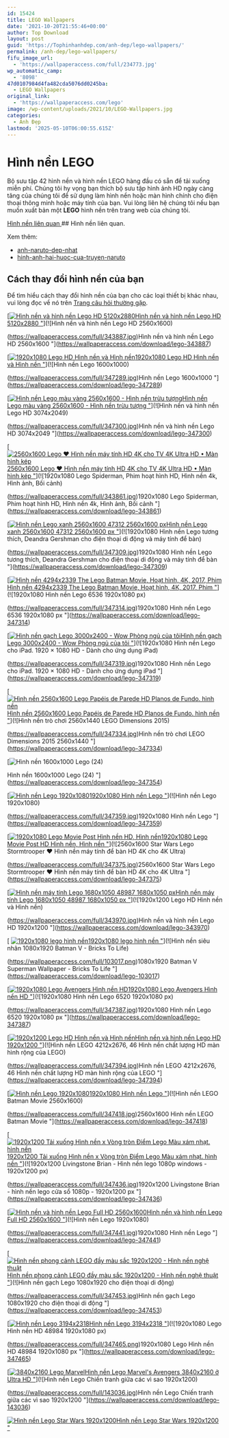 ```yaml
---
id: 15424
title: LEGO Wallpapers
date: '2021-10-20T21:55:46+00:00'
author: Top Download
layout: post
guid: 'https://Tophinhanhdep.com/anh-dep/lego-wallpapers/'
permalink: /anh-dep/lego-wallpapers/
fifu_image_url:
  - 'https://wallpaperaccess.com/full/234773.jpg'
wp_automatic_camp:
  - '8098'
47d0107984d4fa482cda5076dd0245ba:
  - LEGO Wallpapers
original_link:
  - 'https://wallpaperaccess.com/lego'
image: /wp-content/uploads/2021/10/LEGO-Wallpapers.jpg
categories:
  - Ảnh Đẹp
lastmod: '2025-05-10T06:00:55.615Z'
---
```

# Hình nền LEGO

Bộ sưu tập 42 hình nền và hình nền LEGO hàng đầu có sẵn để tải xuống miễn phí. Chúng tôi hy vọng bạn thích bộ sưu tập hình ảnh HD ngày càng tăng của chúng tôi để sử dụng làm hình nền hoặc màn hình chính cho điện thoại thông minh hoặc máy tính của bạn. Vui lòng liên hệ chúng tôi nếu bạn muốn xuất bản một **LEGO** hình nền trên trang web của chúng tôi.

[Hình nền liên quan ](#related) ## Hình nền liên quan.

   
 Xem thêm:

   
- [anh-naruto-dep-nhat](https://tophinhanhdep.com/anh-naruto/anh-naruto-dep-nhat/)
- [hinh-anh-hai-huoc-cua-truyen-naruto](https://tophinhanhdep.com/anh-naruto/hinh-anh-hai-huoc-cua-truyen-naruto/)

## Cách thay đổi hình nền của bạn

Để tìm hiểu cách thay đổi hình nền của bạn cho các loại thiết bị khác nhau, vui lòng đọc về nó trên [Trang câu hỏi thường gặp](https://tophinhanhdep.com/faq/).

  
[[![Hình nền và hình nền Lego HD 5120x2880](https://wallpaperaccess.com/full/234773.jpg)Hình nền và hình nền Lego HD 5120x2880 "](https://wallpaperaccess.com/download/lego-234773)](![Hình nền và hình nền Lego HD 2560x1600)

(https://wallpaperaccess.com/full/343887.jpg)Hình nền và hình nền Lego HD 2560x1600 "](https://wallpaperaccess.com/download/lego-343887)

[[![1920x1080 Lego HD Hình nền và Hình nền](https://wallpaperaccess.com/full/347287.jpg)1920x1080 Lego HD Hình nền và Hình nền "](https://wallpaperaccess.com/download/lego-347287)](![Hình nền Lego 1600x1000)

(https://wallpaperaccess.com/full/347289.jpg)Hình nền Lego 1600x1000 "](https://wallpaperaccess.com/download/lego-347289)

[[![Hình nền Lego màu vàng 2560x1600 - Hình nền trừu tượng](https://wallpaperaccess.com/full/347290.jpg)Hình nền Lego màu vàng 2560x1600 - Hình nền trừu tượng "](https://wallpaperaccess.com/download/lego-347290)](![Hình nền và hình nền Lego HD 3074x2049)

(https://wallpaperaccess.com/full/347300.jpg)Hình nền và hình nền Lego HD 3074x2049 "](https://wallpaperaccess.com/download/lego-347300)

[ [![2560x1600 Lego ❤ Hình nền máy tính HD 4K cho TV 4K Ultra HD • Màn hình kép](https://wallpaperaccess.com/full/347302.jpg)2560x1600 Lego ❤ Hình nền máy tính HD 4K cho TV 4K Ultra HD • Màn hình kép "](https://wallpaperaccess.com/download/lego-347302)](![1920x1080 Lego Spiderman, Phim hoạt hình HD, Hình nền 4k, Hình ảnh, Bối cảnh)

(https://wallpaperaccess.com/full/343861.jpg)1920x1080 Lego Spiderman, Phim hoạt hình HD, Hình nền 4k, Hình ảnh, Bối cảnh "](https://wallpaperaccess.com/download/lego-343861)

[[![Hình nền Lego xanh 2560x1600 47312 2560x1600 px](https://wallpaperaccess.com/full/343918.png)Hình nền Lego xanh 2560x1600 47312 2560x1600 px "](https://wallpaperaccess.com/download/lego-343918)](![1920x1080 Hình nền Lego tương thích, Deandra Gershman cho điện thoại di động và máy tính để bàn)

(https://wallpaperaccess.com/full/347309.jpg)1920x1080 Hình nền Lego tương thích, Deandra Gershman cho điện thoại di động và máy tính để bàn "](https://wallpaperaccess.com/download/lego-347309)

[[![Hình nền 4294x2339 The Lego Batman Movie, Hoạt hình, 4K, 2017, Phim](https://wallpaperaccess.com/full/234778.jpg)Hình nền 4294x2339 The Lego Batman Movie, Hoạt hình, 4K, 2017, Phim "](https://wallpaperaccess.com/download/lego-234778)](![1920x1080 Hình nền Lego 6536 1920x1080 px)

(https://wallpaperaccess.com/full/347314.jpg)1920x1080 Hình nền Lego 6536 1920x1080 px "](https://wallpaperaccess.com/download/lego-347314)

[[![Hình nền gạch Lego 3000x2400 - Wow Phòng ngủ của tôi](https://wallpaperaccess.com/full/161410.jpg)Hình nền gạch Lego 3000x2400 - Wow Phòng ngủ của tôi "](https://wallpaperaccess.com/download/lego-161410)](![1920x1080 Hình nền Lego cho iPad.  1920 × 1080 HD - Dành cho ứng dụng iPad)

(https://wallpaperaccess.com/full/347319.jpg)1920x1080 Hình nền Lego cho iPad. 1920 × 1080 HD - Dành cho ứng dụng iPad "](https://wallpaperaccess.com/download/lego-347319)

[[![Hình nền 2560x1600 Lego Papéis de Parede HD Planos de Fundo.  hình nền](https://wallpaperaccess.com/full/347321.png)Hình nền 2560x1600 Lego Papéis de Parede HD Planos de Fundo. hình nền "](https://wallpaperaccess.com/download/lego-347321)](![Hình nền trò chơi 2560x1440 LEGO Dimensions 2015)

(https://wallpaperaccess.com/full/347334.jpg)Hình nền trò chơi LEGO Dimensions 2015 2560x1440 "](https://wallpaperaccess.com/download/lego-347334)

[![Hình nền 1600x1000 Lego (24)](https://wallpaperaccess.com/full/347354.jpg)

Hình nền 1600x1000 Lego (24) "](https://wallpaperaccess.com/download/lego-347354)

[[![Hình nền Lego 1920x1080](https://wallpaperaccess.com/full/347355.jpg)1920x1080 Hình nền Lego "](https://wallpaperaccess.com/download/lego-347355)](![Hình nền Lego 1920x1080)

(https://wallpaperaccess.com/full/347359.jpg)1920x1080 Hình nền Lego "](https://wallpaperaccess.com/download/lego-347359)

[[![1920x1080 Lego Movie Post Hình nền HD, Hình nền](https://wallpaperaccess.com/full/347365.png)1920x1080 Lego Movie Post HD Hình nền, Hình nền "](https://wallpaperaccess.com/download/lego-347365)](![2560x1600 Star Wars Lego Stormtrooper ❤ Hình nền máy tính để bàn HD 4K cho 4K Ultra)

(https://wallpaperaccess.com/full/347375.jpg)2560x1600 Star Wars Lego Stormtrooper ❤ Hình nền máy tính để bàn HD 4K cho 4K Ultra "](https://wallpaperaccess.com/download/lego-347375)

[[![Hình nền máy tính Lego 1680x1050 48987 1680x1050 px](https://wallpaperaccess.com/full/347376.jpg)Hình nền máy tính Lego 1680x1050 48987 1680x1050 px "](https://wallpaperaccess.com/download/lego-347376)](![1920x1200 Lego HD Hình nền và Hình nền)

(https://wallpaperaccess.com/full/343970.jpg)Hình nền và hình nền Lego HD 1920x1200 "](https://wallpaperaccess.com/download/lego-343970)

[ [![1920x1080 lego hình nền](https://wallpaperaccess.com/full/347381.jpg)1920x1080 lego hình nền "](https://wallpaperaccess.com/download/lego-347381)](![Hình nền siêu nhân 1080x1920 Batman V - Bricks To Life)

(https://wallpaperaccess.com/full/103017.png)1080x1920 Batman V Superman Wallpaper - Bricks To Life "](https://wallpaperaccess.com/download/lego-103017)

[[![1920x1080 Lego Avengers Hình nền HD](https://wallpaperaccess.com/full/347384.jpg)1920x1080 Lego Avengers Hình nền HD "](https://wallpaperaccess.com/download/lego-347384)](![1920x1080 Hình nền Lego 6520 1920x1080 px)

(https://wallpaperaccess.com/full/347387.jpg)1920x1080 Hình nền Lego 6520 1920x1080 px "](https://wallpaperaccess.com/download/lego-347387)

[[![1920x1200 Lego HD Hình nền và Hình nền](https://wallpaperaccess.com/full/347390.jpg)Hình nền và hình nền Lego HD 1920x1200 "](https://wallpaperaccess.com/download/lego-347390)](![Hình nền LEGO 4212x2676, 46 Hình nền chất lượng HD màn hình rộng của LEGO)

(https://wallpaperaccess.com/full/347394.jpg)Hình nền LEGO 4212x2676, 46 Hình nền chất lượng HD màn hình rộng của LEGO "](https://wallpaperaccess.com/download/lego-347394)

[[![Hình nền Lego 1920x1080](https://wallpaperaccess.com/full/347411.jpg)1920x1080 Hình nền Lego "](https://wallpaperaccess.com/download/lego-347411)](![Hình nền LEGO Batman Movie 2560x1600)

(https://wallpaperaccess.com/full/347418.jpg)2560x1600 Hình nền LEGO Batman Movie "](https://wallpaperaccess.com/download/lego-347418)

[[![1920x1200 Tải xuống Hình nền x Vòng tròn Điểm Lego Màu xám nhạt.  hình nền](https://wallpaperaccess.com/full/347428.jpg)1920x1200 Tải xuống Hình nền x Vòng tròn Điểm Lego Màu xám nhạt. hình nền "](https://wallpaperaccess.com/download/lego-347428)](![1920x1200 Livingstone Brian - Hình nền lego 1080p windows - 1920x1200 px)

(https://wallpaperaccess.com/full/347436.jpg)1920x1200 Livingstone Brian - hình nền lego cửa sổ 1080p - 1920x1200 px "](https://wallpaperaccess.com/download/lego-347436)

[[![Hình nền và hình nền Lego Full HD 2560x1600](https://wallpaperaccess.com/full/347439.jpg)Hình nền và hình nền Lego Full HD 2560x1600 "](https://wallpaperaccess.com/download/lego-347439)](![Hình nền Lego 1920x1080)

(https://wallpaperaccess.com/full/347441.jpg)1920x1080 Hình nền Lego "](https://wallpaperaccess.com/download/lego-347441)

[[![Hình nền phong cảnh LEGO đầy màu sắc 1920x1200 - Hình nền nghệ thuật](https://wallpaperaccess.com/full/347446.jpg)Hình nền phong cảnh LEGO đầy màu sắc 1920x1200 - Hình nền nghệ thuật "](https://wallpaperaccess.com/download/lego-347446)](![Hình nền gạch Lego 1080x1920 cho điện thoại di động)

(https://wallpaperaccess.com/full/347453.jpg)Hình nền gạch Lego 1080x1920 cho điện thoại di động "](https://wallpaperaccess.com/download/lego-347453)

[[![Hình nền Lego 3194x2318](https://wallpaperaccess.com/full/347458.jpg)Hình nền Lego 3194x2318 "](https://wallpaperaccess.com/download/lego-347458)](![1920x1080 Lego Hình nền HD 48984 1920x1080 px)

(https://wallpaperaccess.com/full/347465.png)1920x1080 Lego Hình nền HD 48984 1920x1080 px "](https://wallpaperaccess.com/download/lego-347465)

[[![3840x2160 Lego Marvel](https://wallpaperaccess.com/full/343835.jpg)Hình nền Lego Marvel's Avengers 3840x2160 ở Ultra HD "](https://wallpaperaccess.com/download/lego-343835)](![Hình nền Lego Chiến tranh giữa các vì sao 1920x1200)

(https://wallpaperaccess.com/full/143036.jpg)Hình nền Lego Chiến tranh giữa các vì sao 1920x1200 "](https://wallpaperaccess.com/download/lego-143036)

[![Hình nền Lego Star Wars 1920x1200](https://wallpaperaccess.com/full/143015.jpg)Hình nền Lego Star Wars 1920x1200 "](https://wallpaperaccess.com/download/lego-143015)
